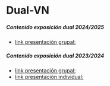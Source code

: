 # Dual-VN

<h5>Contenido exposición dual 2024/2025</h5>

* [link presentación grupal:]()


<h5>Contenido exposición dual 2023/2024</h5>

* [link presentación grupal:](https://www.canva.com/design/DAGGIKTiroI/vpGaLUvZN2D_AKYS-OogVw/view?utm_content=DAGGIKTiroI&utm_campaign=designshare&utm_medium=link&utm_source=editor)
* [link presentación individual:](https://www.canva.com/design/DAGGWj962PU/Mj-7wXvty3IS91X_HrwXpQ/view?utm_content=DAGGWj962PU&utm_campaign=designshare&utm_medium=link&utm_source=editor)
